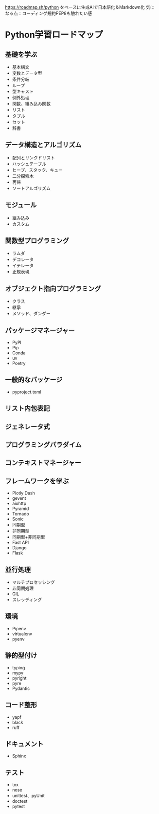 https://roadmap.sh/python をベースに生成AIで日本語化＆Markdown化
気になる点：コーディング規約PEP8も触れたい感

# Python学習ロードマップ

## 基礎を学ぶ
- 基本構文
- 変数とデータ型
- 条件分岐
- ループ
- 型キャスト
- 例外処理
- 関数、組み込み関数
- リスト
- タプル
- セット
- 辞書

## データ構造とアルゴリズム
- 配列とリンクドリスト
- ハッシュテーブル
- ヒープ、スタック、キュー
- 二分探索木
- 再帰
- ソートアルゴリズム

## モジュール
- 組み込み
- カスタム

## 関数型プログラミング
- ラムダ
- デコレータ
- イテレータ
- 正規表現

## オブジェクト指向プログラミング
- クラス
- 継承
- メソッド、ダンダー

## パッケージマネージャー
- PyPI
- Pip
- Conda
- uv
- Poetry

## 一般的なパッケージ
- pyproject.toml

## リスト内包表記

## ジェネレータ式

## プログラミングパラダイム

## コンテキストマネージャー

## フレームワークを学ぶ
- Plotly Dash
- gevent
- aiohttp
- Pyramid
- Tornado
- Sonic
- 同期型
- 非同期型
- 同期型+非同期型
- Fast API
- Django
- Flask

## 並行処理
- マルチプロセッシング
- 非同期処理
- GIL
- スレッディング

## 環境
- Pipenv
- virtualenv
- pyenv

## 静的型付け
- typing
- mypy
- pyright
- pyre
- Pydantic

## コード整形
- yapf
- black
- ruff

## ドキュメント
- Sphinx

## テスト
- tox
- nose
- unittest、pyUnit
- doctest
- pytest

